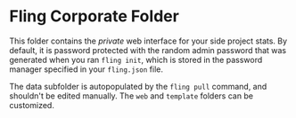 # Fling Corporate Folder

This folder contains the *private* web interface for your side project stats.
By default, it is password protected with the random admin password
that was generated when you ran `fling init`, which is stored in the 
password manager specified in your `fling.json` file.

The data subfolder is autopopulated by the `fling pull` command, and shouldn't be
edited manually. The `web` and `template` folders can be customized.